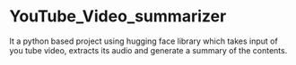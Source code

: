 # YouTube_Video_summarizer
It a python based project using hugging face library which takes input of you tube video, extracts its audio and generate a summary of the contents.
